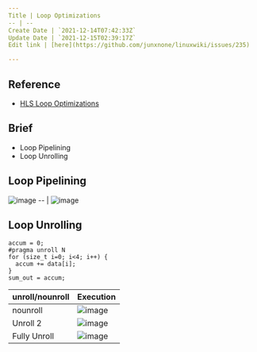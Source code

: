 ```yaml
---
Title | Loop Optimizations
-- | --
Create Date | `2021-12-14T07:42:33Z`
Update Date | `2021-12-15T02:39:17Z`
Edit link | [here](https://github.com/junxnone/linuxwiki/issues/235)

---
```

## Reference
- [HLS Loop Optimizations](https://learning.intel.com/developer/learn/course/external/view/elearning/242/hls-loop-optimizations-part-3-of-7)

## Brief
- Loop Pipelining
- Loop Unrolling


## Loop Pipelining


![image](https://user-images.githubusercontent.com/2216970/146112942-ece86f96-caec-4da2-9aa9-941399a8eae0.png)
-- | 
![image](https://user-images.githubusercontent.com/2216970/146112374-5301c59a-18fa-4005-852f-0db370354697.png)



## Loop Unrolling

```
accum = 0;
#pragma unroll N
for (size_t i=0; i<4; i++) {
  accum += data[i];
}
sum_out = accum;
```

unroll/nounroll | Execution
-- | -- 
nounroll | ![image](https://user-images.githubusercontent.com/2216970/145953746-fad404d3-49e6-4edf-b2d3-d4814f1bb540.png)
Unroll 2 | ![image](https://user-images.githubusercontent.com/2216970/145953821-50eee22e-0f1b-4f5c-a08b-f8fa45d7ddcb.png)
Fully Unroll | ![image](https://user-images.githubusercontent.com/2216970/145954135-e01209eb-6b54-41b2-ad3f-cf9df07dc19e.png)


